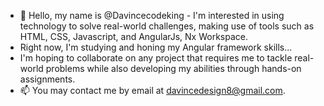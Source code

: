 - 👋 Hello, my name is @Davincecodeking - I'm interested in using technology to solve real-world challenges, making use of tools such as HTML, CSS, Javascript, and AngularJs, Nx Workspace. 
- Right now, I'm studying and honing my Angular framework skills...
- I'm hoping to collaborate on any project that requires me to tackle real-world problems while also developing my abilities through hands-on assignments.
- 📫 You may contact me by email at davincedesign8@gmail.com.

